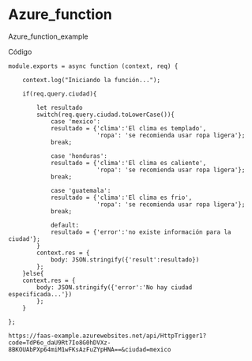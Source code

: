 # Azure_function
Azure_function_example

Código

    module.exports = async function (context, req) {

        context.log("Iniciando la función...");

        if(req.query.ciudad){

            let resultado
            switch(req.query.ciudad.toLowerCase()){
                case 'mexico':
                resultado = {'clima':'El clima es templado',
                             'ropa': 'se recomienda usar ropa ligera'};
                break;

                case 'honduras':
                resultado = {'clima':'El clima es caliente',
                             'ropa': 'se recomienda usar ropa ligera'}; 
                break;

                case 'guatemala':
                resultado = {'clima':'El clima es frio',
                             'ropa': 'se recomienda usar ropa ligera'};
                break;

                default:
                resultado = {'error':'no existe información para la ciudad'};
            }
            context.res = {
                body: JSON.stringify({'result':resultado})
            };
        }else{
        context.res = {
            body: JSON.stringify({'error':'No hay ciudad especificada...'})
            };
        }
    
    };
    
    https://faas-example.azurewebsites.net/api/HttpTrigger1?code=TdP6o_daU9Rt7Io8G0hDVXz-8BKOUAbPXp64miM1wFKsAzFuZYpHNA==&ciudad=mexico


